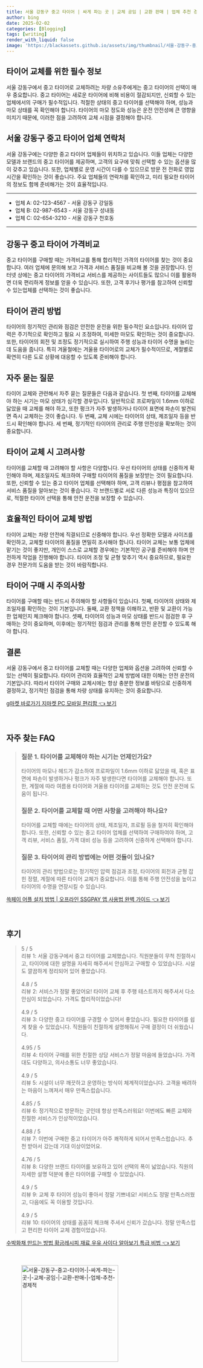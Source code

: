 ```yaml
---
title: 서울 강동구 중고 타이어 | 싸게 파는 곳 | 교체 공임 | 교환 판매 | 업체 추천 경제적
author: bing
date: 2025-02-02
categories: [Blogging]
tags: [writing]
render_with_liquid: false
image: 'https://blackassets.github.io/assets/img/thumbnail/서울-강동구-중고-타이어-|-싸게-파는-곳-|-교체-공임-|-교환-판매-|-업체-추천-경제적.webp'
---
```



<h2 id='타이어 교체를 위한 필수 정보'>타이어 교체를 위한 필수 정보</h2>

<p>서울 강동구에서 중고 타이어로 교체하려는 차량 소유주에게는 중고 타이어의 선택이 매우 중요합니다. 중고 타이어는 새로운 타이어에 비해 비용이 절감되지만, 신뢰할 수 있는 업체에서의 구매가 필수적입니다. 적절한 상태의 중고 타이어를 선택해야 하며, 성능과 마모 상태를 꼭 확인해야 합니다. 타이어의 마모 정도와 성능은 운전 안전성에 큰 영향을 미치기 때문에, 이러한 점을 고려하여 교체 시점을 결정해야 합니다.</p>

<h2 id='서울 강동구 중고 타이어 업체 연락처'>서울 강동구 중고 타이어 업체 연락처</h2>

<p>서울 강동구에는 다양한 중고 타이어 업체들이 위치하고 있습니다. 이들 업체는 다양한 모델과 브랜드의 중고 타이어를 제공하며, 고객의 요구에 맞춰 선택할 수 있는 옵션을 많이 갖추고 있습니다. 또한, 업체별로 운영 시간이 다를 수 있으므로 방문 전 전화로 영업 시간을 확인하는 것이 좋습니다. 주요 업체들의 연락처를 확인하고, 미리 필요한 타이어의 정보도 함께 준비해가는 것이 효율적입니다.</p>

<hr />

<ul>
    <li>업체 A: 02-123-4567 - 서울 강동구 강일동</li>
    <li>업체 B: 02-987-6543 - 서울 강동구 성내동</li>
    <li>업체 C: 02-654-3210 - 서울 강동구 천호동</li>
</ul>

<hr />

<h2 id='강동구 중고 타이어 가격비교'>강동구 중고 타이어 가격비교</h2>

<p>중고 타이어를 구매할 때는 가격비교를 통해 합리적인 가격의 타이어를 찾는 것이 중요합니다. 여러 업체에 문의해 보고 가격과 서비스 품질을 비교해 볼 것을 권장합니다. 인터넷 상에는 중고 타이어의 가격비교 서비스를 제공하는 사이트들도 많으니 이를 활용하면 더욱 편리하게 정보를 얻을 수 있습니다. 또한, 고객 후기나 평가를 참고하여 신뢰할 수 있는업체를 선택하는 것이 좋습니다.</p>

<h2 id='타이어 관리 방법'>타이어 관리 방법</h2>

<p>타이어의 정기적인 관리와 점검은 안전한 운전을 위한 필수적인 요소입니다. 타이어 압력은 주기적으로 확인하고 필요 시 조정하여, 미세한 마모도 확인하는 것이 중요합니다. 또한, 타이어의 회전 및 조정도 정기적으로 실시하여 주행 성능과 타이어 수명을 늘리는 데 도움을 줍니다. 특히 겨울철에는 겨울용 타이어로의 교체가 필수적이므로, 계절별로 확연히 다른 도로 상황에 대응할 수 있도록 준비해야 합니다.</p>

<h2 id='자주 묻는 질문'>자주 묻는 질문</h2>

<p>타이어 교체와 관련해서 자주 묻는 질문들은 다음과 같습니다. 첫 번째, 타이어를 교체해야 하는 시기는 마모 상태가 심각할 경우입니다. 일반적으로 프로파일이 1.6mm 이하로 닳았을 때 교체를 해야 하고, 또한 펑크가 자주 발생하거나 타이어 표면에 파손이 발견되면 즉시 교체하는 것이 좋습니다. 두 번째, 교체 시에는 타이어의 상태, 제조일자 등을 반드시 확인해야 합니다. 세 번째, 정기적인 타이어의 관리로 주행 안전성을 확보하는 것이 중요합니다.</p>

<h2 id='타이어 교체 시 고려사항'>타이어 교체 시 고려사항</h2>

<p>타이어를 교체할 때 고려해야 할 사항은 다양합니다. 우선 타이어의 상태를 신중하게 확인해야 하며, 제조일자도 체크하여 구매할 타이어의 품질을 보장받는 것이 필요합니다. 또한, 신뢰할 수 있는 중고 타이어 업체를 선택해야 하며, 고객 리뷰나 평점을 참고하여 서비스 품질을 알아보는 것이 좋습니다. 각 브랜드별로 서로 다른 성능과 특징이 있으므로, 적절한 타이어 선택을 통해 안전 운전을 보장할 수 있습니다.</p>

<h2 id='효율적인 타이어 교체 방법'>효율적인 타이어 교체 방법</h2>

<p>타이어 교체는 차량 안전에 직결되므로 신중해야 합니다. 우선 정확한 모델과 사이즈를 확인하고, 교체할 타이어의 품질을 면밀히 조사해야 합니다. 타이어 교체는 보통 업체에 맡기는 것이 좋지만, 개인이 스스로 교체할 경우에는 기본적인 공구를 준비해야 하며 안전하게 작업을 진행해야 합니다. 타이어 조정 및 균형 맞추기 역시 중요하므로, 필요한 경우 전문가의 도움을 받는 것이 바람직합니다.</p>

<h2 id='타이어 구매 시 주의사항'>타이어 구매 시 주의사항</h2>

<p>타이어를 구매할 때는 반드시 주의해야 할 사항들이 있습니다. 첫째, 타이어의 상태와 제조일자를 확인하는 것이 기본입니다. 둘째, 교환 정책을 이해하고, 반환 및 교환이 가능한 업체인지 체크해야 합니다. 셋째, 타이어의 성능과 마모 상태를 반드시 점검한 후 구매하는 것이 중요하며, 이후에는 정기적인 점검과 관리를 통해 안전 운전할 수 있도록 해야 합니다.</p>

<h2 id='결론'>결론</h2>

<p>서울 강동구에서 중고 타이어를 교체할 때는 다양한 업체와 옵션을 고려하여 신뢰할 수 있는 선택이 필요합니다. 타이어 관리와 효율적인 교체 방법에 대한 이해는 안전 운전의 기본입니다. 따라서 타이어 구매와 교체시에는 항상 충분한 정보를 바탕으로 신중하게 결정하고, 정기적인 점검을 통해 차량 상태를 유지하는 것이 중요합니다.</p>


<p><a class="click-button" title="g마켓 바로가기 지마켓 PC 모바일 편리함" href="https://blackassets.github.io/posts/g%EB%A7%88%EC%BC%93-%EB%B0%94%EB%A1%9C%EA%B0%80%EA%B8%B0-%EC%A7%80%EB%A7%88%EC%BC%93-PC-%EB%AA%A8%EB%B0%94%EC%9D%BC-%ED%8E%B8%EB%A6%AC%ED%95%A8/" rel="dofollow">g마켓 바로가기 지마켓 PC 모바일 편리함 👈 보기</a></p><br>
<h2 id='자주_찾는_FAQ'>자주 찾는 FAQ</h2>
<div itemscope="" itemtype="https://schema.org/FAQPage"> 
<blockquote> 
<div itemscope="" itemprop="mainEntity" itemtype="https://schema.org/Question"> 
<h3 itemprop="name">질문 1. 타이어를 교체해야 하는 시기는 언제인가요?</h3> 
<div itemscope="" itemprop="acceptedAnswer" itemtype="https://schema.org/Answer"> 
<span itemprop="text"> 
<p>타이어의 마모나 헤드가 감소하여 프로파일이 1.6mm 이하로 닳았을 때, 혹은 표면에 파손이 발생하거나 펑크가 자주 발생한다면 타이어를 교체해야 합니다. 또한, 계절에 따라 여름용 타이어와 겨울용 타이어를 교체하는 것도 안전 운전에 도움이 됩니다.</p> 
</span> 
</div> 
</div> 

<div itemscope="" itemprop="mainEntity" itemtype="https://schema.org/Question"> 
<h3 itemprop="name">질문 2. 타이어를 교체할 때 어떤 사항을 고려해야 하나요?</h3> 
<div itemscope="" itemprop="acceptedAnswer" itemtype="https://schema.org/Answer"> 
<span itemprop="text"> 
<p>타이어를 교체할 때에는 타이어의 상태, 제조일자, 프로필 등을 철저히 확인해야 합니다. 또한, 신뢰할 수 있는 중고 타이어 업체를 선택하여 구매하여야 하며, 고객 리뷰, 서비스 품질, 가격 대비 성능 등을 고려하여 신중하게 선택해야 합니다.</p> 
</span> 
</div> 
</div> 

<div itemscope="" itemprop="mainEntity" itemtype="https://schema.org/Question"> 
<h3 itemprop="name">질문 3. 타이어의 관리 방법에는 어떤 것들이 있나요?</h3> 
<div itemscope="" itemprop="acceptedAnswer" itemtype="https://schema.org/Answer"> 
<span itemprop="text"> 
<p>타이어의 관리 방법으로는 정기적인 압력 점검과 조정, 타이어의 회전과 균형 잡힌 정렬, 계절에 따른 타이어 교체가 중요합니다. 이를 통해 주행 안전성을 높이고 타이어의 수명을 연장시킬 수 있습니다.</p> 
</span> 
</div> 
</div> 
</blockquote> 
</div>
<p><a class="click-button" title="쓱페이 어플 설치 방법 | 오프라인 SSGPAY 앱 사용법 완벽 가이드" href="https://blackassets.github.io/posts/%EC%93%B1%ED%8E%98%EC%9D%B4-%EC%96%B4%ED%94%8C-%EC%84%A4%EC%B9%98-%EB%B0%A9%EB%B2%95-%EC%98%A4%ED%94%84%EB%9D%BC%EC%9D%B8-SSGPAY-%EC%95%B1-%EC%82%AC%EC%9A%A9%EB%B2%95-%EC%99%84%EB%B2%BD-%EA%B0%80%EC%9D%B4%EB%93%9C/" rel="dofollow">쓱페이 어플 설치 방법 | 오프라인 SSGPAY 앱 사용법 완벽 가이드 👈 보기</a></p><br>
<h2 id='후기'>후기</h2>
<div itemscope itemtype="https://schema.org/Product">
  <blockquote>
  <div itemprop="review" itemscope itemtype="https://schema.org/Review">
      <div itemprop="reviewRating" itemscope itemtype="https://schema.org/Rating"> <span itemprop="ratingValue">5</span> / <span itemprop="bestRating">5</span> </div>
      <span itemprop="reviewBody">리뷰 1: 서울 강동구에서 중고 타이어를 교체했습니다. 직원분들이 무척 친절하시고, 타이어에 대한 설명을 자세히 해주셔서 안심하고 구매할 수 있었습니다. 시설도 깔끔하게 정리되어 있어 좋았습니다.</span>
  </div>
  <br>
  <div itemprop="review" itemscope itemtype="https://schema.org/Review">
      <div itemprop="reviewRating" itemscope itemtype="https://schema.org/Rating"> <span itemprop="ratingValue">4.8</span> / <span itemprop="bestRating">5</span> </div>
      <span itemprop="reviewBody">리뷰 2: 서비스가 정말 좋았어요! 타이어 교체 후 주행 테스트까지 해주셔서 다소 안심이 되었습니다. 가격도 합리적이었습니다!</span>
  </div>
  <br>
  <div itemprop="review" itemscope itemtype="https://schema.org/Review">
      <div itemprop="reviewRating" itemscope itemtype="https://schema.org/Rating"> <span itemprop="ratingValue">4.9</span> / <span itemprop="bestRating">5</span> </div>
      <span itemprop="reviewBody">리뷰 3: 다양한 중고 타이어를 구경할 수 있어서 좋았습니다. 필요한 타이어를 쉽게 찾을 수 있었습니다. 직원들이 친절하게 설명해줘서 구매 결정이 더 쉬웠습니다.</span>
  </div>
  <br>
  <div itemprop="review" itemscope itemtype="https://schema.org/Review">
      <div itemprop="reviewRating" itemscope itemtype="https://schema.org/Rating"> <span itemprop="ratingValue">4.95</span> / <span itemprop="bestRating">5</span> </div>
      <span itemprop="reviewBody">리뷰 4: 타이어 구매를 위한 친절한 상담 서비스가 정말 마음에 들었습니다. 가격대도 다양하고, 의사소통도 너무 좋았습니다.</span>
  </div>
  <br>
  <div itemprop="review" itemscope itemtype="https://schema.org/Review">
      <div itemprop="reviewRating" itemscope itemtype="https://schema.org/Rating"> <span itemprop="ratingValue">4.9</span> / <span itemprop="bestRating">5</span> </div>
      <span itemprop="reviewBody">리뷰 5: 시설이 너무 깨끗하고 운영하는 방식이 체계적이었습니다. 고객을 배려하는 마음이 느껴져서 매우 만족스럽습니다.</span>
  </div>
  <br>
  <div itemprop="review" itemscope itemtype="https://schema.org/Review">
      <div itemprop="reviewRating" itemscope itemtype="https://schema.org/Rating"> <span itemprop="ratingValue">4.85</span> / <span itemprop="bestRating">5</span> </div>
      <span itemprop="reviewBody">리뷰 6: 정기적으로 방문하는 곳인데 항상 만족스러워요! 이번에도 빠른 교체와 친절한 서비스가 인상적이었습니다.</span>
  </div>
  <br>
  <div itemprop="review" itemscope itemtype="https://schema.org/Review">
      <div itemprop="reviewRating" itemscope itemtype="https://schema.org/Rating"> <span itemprop="ratingValue">4.88</span> / <span itemprop="bestRating">5</span> </div>
      <span itemprop="reviewBody">리뷰 7: 이번에 구매한 중고 타이어가 아주 쾌적하게 되어서 만족스럽습니다. 추천 받아서 갔는데 기대 이상이었어요.</span>
  </div>
  <br>
  <div itemprop="review" itemscope itemtype="https://schema.org/Review">
      <div itemprop="reviewRating" itemscope itemtype="https://schema.org/Rating"> <span itemprop="ratingValue">4.76</span> / <span itemprop="bestRating">5</span> </div>
      <span itemprop="reviewBody">리뷰 8: 다양한 브랜드 타이어를 보유하고 있어 선택의 폭이 넓었습니다. 직원의 자세한 설명 덕분에 좋은 타이어를 구매할 수 있었습니다.</span>
  </div>
  <br>
  <div itemprop="review" itemscope itemtype="https://schema.org/Review">
      <div itemprop="reviewRating" itemscope itemtype="https://schema.org/Rating"> <span itemprop="ratingValue">4.9</span> / <span itemprop="bestRating">5</span> </div>
      <span itemprop="reviewBody">리뷰 9: 교체 후 타이어 성능이 좋아서 정말 기쁘네요! 서비스도 정말 만족스러웠고, 다음에도 꼭 이용할 것입니다.</span>
  </div>
  <br>
  <div itemprop="review" itemscope itemtype="https://schema.org/Review">
      <div itemprop="reviewRating" itemscope itemtype="https://schema.org/Rating"> <span itemprop="ratingValue">4.9</span> / <span itemprop="bestRating">5</span> </div>
      <span itemprop="reviewBody">리뷰 10: 타이어의 상태를 꼼꼼히 체크해 주셔서 신뢰가 갔습니다. 정말 만족스럽고 편리한 타이어 교체 경험이었습니다.</span>
  </div>
  </blockquote>
</div>
<p><a class="click-button" title="수박화채 만드는 방법 황금레시피 재료 우유 사이다 알아보기 특급 비법" href="https://blackassets.github.io/posts/%EC%88%98%EB%B0%95%ED%99%94%EC%B1%84-%EB%A7%8C%EB%93%9C%EB%8A%94-%EB%B0%A9%EB%B2%95-%ED%99%A9%EA%B8%88%EB%A0%88%EC%8B%9C%ED%94%BC-%EC%9E%AC%EB%A3%8C-%EC%9A%B0%EC%9C%A0-%EC%82%AC%EC%9D%B4%EB%8B%A4-%EC%95%8C%EC%95%84%EB%B3%B4%EA%B8%B0-%ED%8A%B9%EA%B8%89-%EB%B9%84%EB%B2%95/" rel="dofollow">수박화채 만드는 방법 황금레시피 재료 우유 사이다 알아보기 특급 비법 👈 보기</a></p><br>
<figure class="image"><img src="https://blackassets.github.io/assets/img/thumbnail/서울-강동구-중고-타이어-|-싸게-파는-곳-|-교체-공임-|-교환-판매-|-업체-추천-경제적.webp" alt="서울-강동구-중고-타이어-|-싸게-파는-곳-|-교체-공임-|-교환-판매-|-업체-추천-경제적" width="256" height="256"></figure>